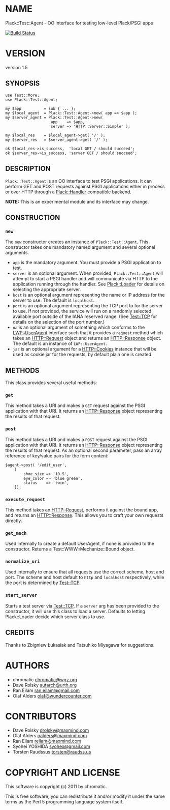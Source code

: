 # NAME

Plack::Test::Agent - OO interface for testing low-level Plack/PSGI apps

[![Build Status](https://travis-ci.org/oalders/Plack-Test-Agent.png?branch=master)](https://travis-ci.org/oalders/Plack-Test-Agent)

# VERSION

version 1.5

## SYNOPSIS

    use Test::More;
    use Plack::Test::Agent;

    my $app          = sub { ... };
    my $local_agent  = Plack::Test::Agent->new( app => $app );
    my $server_agent = Plack::Test::Agent->new(
                        app    => $app,
                        server => 'HTTP::Server::Simple' );

    my $local_res    = $local_agent->get( '/' );
    my $server_res   = $server_agent->get( '/' );

    ok $local_res->is_success,  'local GET / should succeed';
    ok $server_res->is_success, 'server GET / should succeed';

## DESCRIPTION

`Plack::Test::Agent` is an OO interface to test PSGI applications. It can
perform GET and POST requests against PSGI applications either in process or
over HTTP through a [Plack::Handler](https://metacpan.org/pod/Plack%3A%3AHandler) compatible backend.

**NOTE:** This is an experimental module and its interface may change.

## CONSTRUCTION

### `new`

The `new` constructor creates an instance of `Plack::Test::Agent`. This
constructor takes one mandatory named argument and several optional arguments.

- `app` is the mandatory argument. You must provide a PSGI application
to test.
- `server` is an optional argument. When provided, `Plack::Test::Agent`
will attempt to start a PSGI handler and will communicate via HTTP to the
application running through the handler. See [Plack::Loader](https://metacpan.org/pod/Plack%3A%3ALoader) for details on
selecting the appropriate server.
- `host` is an optional argument representing the name or IP address for
the server to use. The default is `localhost`.
- `port` is an optional argument representing the TCP port to for the
server to use. If not provided, the service will run on a randomly selected
available port outside of the IANA reserved range. (See [Test::TCP](https://metacpan.org/pod/Test%3A%3ATCP) for
details on the selection of the port number.)
- `ua` is an optional argument of something which conforms to the
[LWP::UserAgent](https://metacpan.org/pod/LWP%3A%3AUserAgent) interface such that it provides a `request` method which
takes an [HTTP::Request](https://metacpan.org/pod/HTTP%3A%3ARequest) object and returns an [HTTP::Response](https://metacpan.org/pod/HTTP%3A%3AResponse) object. The
default is an instance of `LWP::UserAgent`.
- `jar` is an optional argument for a [HTTP::Cookies](https://metacpan.org/pod/HTTP%3A%3ACookies) instance that
will be used as cookie jar for the requests, by default plain one is created.

## METHODS

This class provides several useful methods:

### `get`

This method takes a URI and makes a `GET` request against the PSGI application
with that URI. It returns an [HTTP::Response](https://metacpan.org/pod/HTTP%3A%3AResponse) object representing the results
of that request.

### `post`

This method takes a URI and makes a `POST` request against the PSGI
application with that URI. It returns an [HTTP::Response](https://metacpan.org/pod/HTTP%3A%3AResponse) object representing
the results of that request. As an optional second parameter, pass an array
reference of key/value pairs for the form content:

    $agent->post( '/edit_user',
        [
            shoe_size => '10.5',
            eye_color => 'blue green',
            status    => 'twin',
        ]);

### `execute_request`

This method takes an [HTTP::Request](https://metacpan.org/pod/HTTP%3A%3ARequest), performs it against the bound app, and
returns an [HTTP::Response](https://metacpan.org/pod/HTTP%3A%3AResponse). This allows you to craft your own requests
directly.

### `get_mech`

Used internally to create a default UserAgent, if none is provided to the
constructor.  Returns a Test::WWW::Mechanize::Bound object.

### `normalize_uri`

Used internally to ensure that all requests use the correct scheme, host and
port.  The scheme and host default to `http` and `localhost` respectively,
while the port is determined by [Test::TCP](https://metacpan.org/pod/Test%3A%3ATCP).

### `start_server`

Starts a test server via [Test::TCP](https://metacpan.org/pod/Test%3A%3ATCP).  If a `server` arg has been provided to
the constructor, it will use this class to load a server.  Defaults to letting
Plack::Loader decide which server class to use.

## CREDITS

Thanks to Zbigniew Łukasiak and Tatsuhiko Miyagawa for suggestions.

# AUTHORS

- chromatic <chromatic@wgz.org>
- Dave Rolsky <autarch@urth.org>
- Ran Eilam <ran.eilam@gmail.com>
- Olaf Alders <olaf@wundercounter.com>

# CONTRIBUTORS

- Dave Rolsky <drolsky@maxmind.com>
- Olaf Alders <oalders@maxmind.com>
- Ran Eilam <reilam@maxmind.com>
- Syohei YOSHIDA <syohex@gmail.com>
- Torsten Raudssus <torsten@raudss.us>

# COPYRIGHT AND LICENSE

This software is copyright (c) 2011 by chromatic.

This is free software; you can redistribute it and/or modify it under
the same terms as the Perl 5 programming language system itself.
